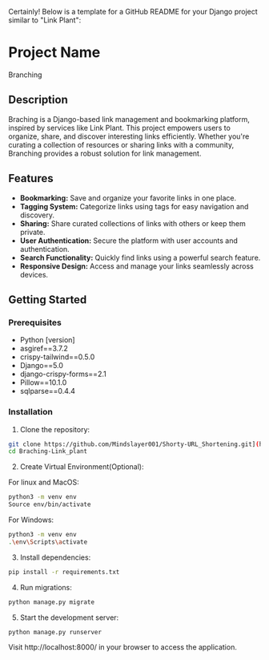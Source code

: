 Certainly! Below is a template for a GitHub README for your Django project similar to "Link Plant":

# Project Name

Branching

## Description

Braching is a Django-based link management and bookmarking platform, inspired by services like Link Plant. This project empowers users to organize, share, and discover interesting links efficiently. Whether you're curating a collection of resources or sharing links with a community, Branching provides a robust solution for link management.

## Features

- **Bookmarking:** Save and organize your favorite links in one place.
- **Tagging System:** Categorize links using tags for easy navigation and discovery.
- **Sharing:** Share curated collections of links with others or keep them private.
- **User Authentication:** Secure the platform with user accounts and authentication.
- **Search Functionality:** Quickly find links using a powerful search feature.
- **Responsive Design:** Access and manage your links seamlessly across devices.

## Getting Started

### Prerequisites

- Python [version]
- asgiref==3.7.2
- crispy-tailwind==0.5.0
- Django==5.0
- django-crispy-forms==2.1
- Pillow==10.1.0
- sqlparse==0.4.4

### Installation

1. Clone the repository:

```bash
git clone https://github.com/Mindslayer001/Shorty-URL_Shortening.git](https://github.com/Mindslayer001/Braching-Link_plant.git
cd Braching-Link_plant
```
2. Create Virtual Environment(Optional):

For linux and MacOS:
```bash
python3 -m venv env
Source env/bin/activate
```
For Windows:
```bash
python3 -m venv env
.\env\Scripts\activate
```

3. Install dependencies:

```bash
pip install -r requirements.txt
```

4. Run migrations:

```bash
python manage.py migrate
```

5. Start the development server:

```bash
python manage.py runserver
```

Visit http://localhost:8000/ in your browser to access the application.
